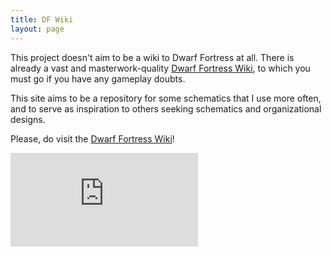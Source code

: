 ```yaml
---
title: DF Wiki
layout: page
---
```


This project doesn't aim to be a wiki to Dwarf Fortress at all. There is already a vast and masterwork-quality [Dwarf Fortress Wiki](http://dwarffortresswiki.org/), to which you must go if you have any gameplay doubts.

This site aims to be a repository for some schematics that I use more often, and to serve as inspiration to others seeking schematics and organizational designs.

Please, do visit the [Dwarf Fortress Wiki](http://dwarffortresswiki.org/)!

[![Website](https://img.shields.io/website/http/dwarffortresswiki.org?label=Dwarf%20Fortress%20Wiki&logo=wikipedia&logoColor=success&style=for-the-badge)](http://dwarffortresswiki.org/)
